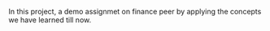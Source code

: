 In this project, a demo assignmet on  finance peer  by applying the concepts we have learned till now.


